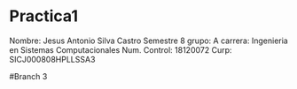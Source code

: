 # Practica1

Nombre: Jesus Antonio Silva Castro
Semestre 8 grupo: A carrera: Ingenieria en Sistemas Computacionales
Num. Control: 18120072
Curp: SICJ000808HPLLSSA3

#Branch 3